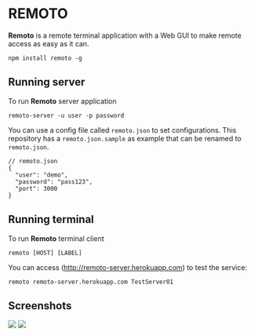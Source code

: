 # REMOTO
**Remoto** is a remote terminal application with a Web GUI to make remote access as easy as it can.

```
npm install remoto -g
```

## Running server

To run **Remoto** server application

```
remoto-server -u user -p password
```

You can use a config file called ```remoto.json``` to set configurations. This repository has a ```remoto.json.sample``` as example that can be renamed to ```remoto.json```.

```
// remoto.json
{
  "user": "demo",
  "password": "pass123",
  "port": 3000
}
```

## Running terminal

To run **Remoto** terminal client

```
remoto [HOST] [LABEL]
```

You can access (http://remoto-server.herokuapp.com) to test the service:

```
remoto remoto-server.herokuapp.com TestServer01
```

## Screenshots
![](http://i.imgur.com/onwnhij.png) ![](http://i.imgur.com/0Pol68N.png)